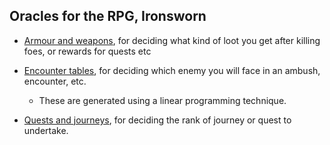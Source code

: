 ## Oracles for the RPG, Ironsworn

- [Armour and weapons](armour_and_weapons.md), for deciding what kind of loot you get after killing foes, or rewards for quests etc

- [Encounter tables](encounter_tables/README.md), for deciding which enemy you will face in an ambush, encounter, etc.
	- These are generated using a linear programming technique.

- [Quests and journeys](quest_and_journey.md), for deciding the rank of journey or quest to undertake.
